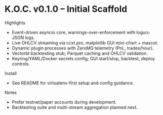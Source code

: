# K.O.C. v0.1.0 – Initial Scaffold

Highlights
- Event-driven asyncio core, warnings-over-enforcement with loguru JSON logs.
- Live OHLCV streaming via ccxt.pro, matplotlib GUI mini-chart + mascot.
- Dynamic plugin processes with ZeroMQ telemetry (PnL, trades/hour).
- Vectorbt backtesting stub; Parquet caching and OHLCV validation.
- Keyring/YAML/Docker secrets config; GUI start/stop, backtest, deploy controls.

Install
- See README for virtualenv-first setup and config guidance.

Notes
- Prefer testnet/paper accounts during development.
- Backtesting suite and multi-stream aggregation planned next.
